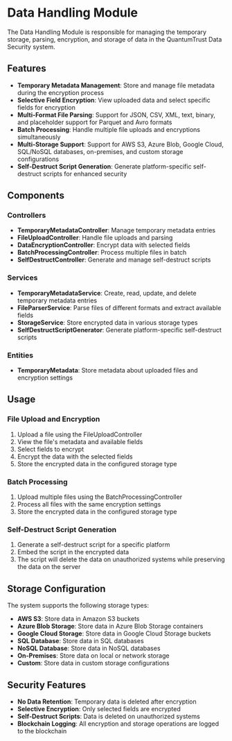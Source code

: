 # Data Handling Module

The Data Handling Module is responsible for managing the temporary storage, parsing, encryption, and storage of data in the QuantumTrust Data Security system.

## Features

- **Temporary Metadata Management**: Store and manage file metadata during the encryption process
- **Selective Field Encryption**: View uploaded data and select specific fields for encryption
- **Multi-Format File Parsing**: Support for JSON, CSV, XML, text, binary, and placeholder support for Parquet and Avro formats
- **Batch Processing**: Handle multiple file uploads and encryptions simultaneously
- **Multi-Storage Support**: Support for AWS S3, Azure Blob, Google Cloud, SQL/NoSQL databases, on-premises, and custom storage configurations
- **Self-Destruct Script Generation**: Generate platform-specific self-destruct scripts for enhanced security

## Components

### Controllers

- **TemporaryMetadataController**: Manage temporary metadata entries
- **FileUploadController**: Handle file uploads and parsing
- **DataEncryptionController**: Encrypt data with selected fields
- **BatchProcessingController**: Process multiple files in batch
- **SelfDestructController**: Generate and manage self-destruct scripts

### Services

- **TemporaryMetadataService**: Create, read, update, and delete temporary metadata entries
- **FileParserService**: Parse files of different formats and extract available fields
- **StorageService**: Store encrypted data in various storage types
- **SelfDestructScriptGenerator**: Generate platform-specific self-destruct scripts

### Entities

- **TemporaryMetadata**: Store metadata about uploaded files and encryption settings

## Usage

### File Upload and Encryption

1. Upload a file using the FileUploadController
2. View the file's metadata and available fields
3. Select fields to encrypt
4. Encrypt the data with the selected fields
5. Store the encrypted data in the configured storage type

### Batch Processing

1. Upload multiple files using the BatchProcessingController
2. Process all files with the same encryption settings
3. Store the encrypted data in the configured storage type

### Self-Destruct Script Generation

1. Generate a self-destruct script for a specific platform
2. Embed the script in the encrypted data
3. The script will delete the data on unauthorized systems while preserving the data on the server

## Storage Configuration

The system supports the following storage types:

- **AWS S3**: Store data in Amazon S3 buckets
- **Azure Blob Storage**: Store data in Azure Blob Storage containers
- **Google Cloud Storage**: Store data in Google Cloud Storage buckets
- **SQL Database**: Store data in SQL databases
- **NoSQL Database**: Store data in NoSQL databases
- **On-Premises**: Store data on local or network storage
- **Custom**: Store data in custom storage configurations

## Security Features

- **No Data Retention**: Temporary data is deleted after encryption
- **Selective Encryption**: Only selected fields are encrypted
- **Self-Destruct Scripts**: Data is deleted on unauthorized systems
- **Blockchain Logging**: All encryption and storage operations are logged to the blockchain
